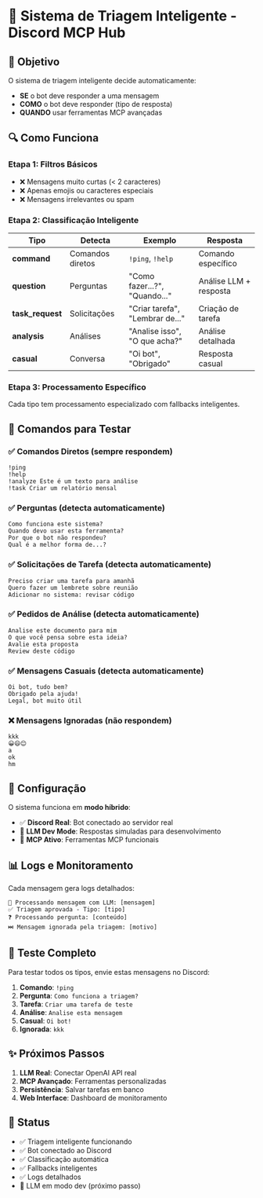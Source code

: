 # 🧠 Sistema de Triagem Inteligente - Discord MCP Hub

## 🎯 Objetivo

O sistema de triagem inteligente decide automaticamente:

- **SE** o bot deve responder a uma mensagem
- **COMO** o bot deve responder (tipo de resposta)
- **QUANDO** usar ferramentas MCP avançadas

## 🔍 Como Funciona

### Etapa 1: Filtros Básicos

- ❌ Mensagens muito curtas (< 2 caracteres)
- ❌ Apenas emojis ou caracteres especiais  
- ❌ Mensagens irrelevantes ou spam

### Etapa 2: Classificação Inteligente

| Tipo | Detecta | Exemplo | Resposta |
|------|---------|---------|----------|
| **command** | Comandos diretos | `!ping`, `!help` | Comando específico |
| **question** | Perguntas | "Como fazer...?", "Quando..." | Análise LLM + resposta |
| **task_request** | Solicitações | "Criar tarefa", "Lembrar de..." | Criação de tarefa |
| **analysis** | Análises | "Analise isso", "O que acha?" | Análise detalhada |
| **casual** | Conversa | "Oi bot", "Obrigado" | Resposta casual |

### Etapa 3: Processamento Específico

Cada tipo tem processamento especializado com fallbacks inteligentes.

## 🚀 Comandos para Testar

### ✅ Comandos Diretos (sempre respondem)

```plaintext
!ping
!help
!analyze Este é um texto para análise
!task Criar um relatório mensal
```

### ✅ Perguntas (detecta automaticamente)

```plaintext
Como funciona este sistema?
Quando devo usar esta ferramenta?
Por que o bot não respondeu?
Qual é a melhor forma de...?
```

### ✅ Solicitações de Tarefa (detecta automaticamente)

```plaintext
Preciso criar uma tarefa para amanhã
Quero fazer um lembrete sobre reunião
Adicionar no sistema: revisar código
```

### ✅ Pedidos de Análise (detecta automaticamente)

```plaintext
Analise este documento para mim
O que você pensa sobre esta ideia?
Avalie esta proposta
Review deste código
```

### ✅ Mensagens Casuais (detecta automaticamente)

```plaintext
Oi bot, tudo bem?
Obrigado pela ajuda!
Legal, bot muito útil
```

### ❌ Mensagens Ignoradas (não respondem)

```plaintext
kkk
😀😄😊
a
ok
hm
```

## 🔧 Configuração

O sistema funciona em **modo híbrido**:

- ✅ **Discord Real**: Bot conectado ao servidor real
- 🧠 **LLM Dev Mode**: Respostas simuladas para desenvolvimento
- 🔧 **MCP Ativo**: Ferramentas MCP funcionais

## 📊 Logs e Monitoramento

Cada mensagem gera logs detalhados:

```plaintext
🧠 Processando mensagem com LLM: [mensagem]
✅ Triagem aprovada - Tipo: [tipo]
❓ Processando pergunta: [conteúdo]
⏭️ Mensagem ignorada pela triagem: [motivo]
```

## 🎯 Teste Completo

Para testar todos os tipos, envie estas mensagens no Discord:

1. **Comando**: `!ping`
2. **Pergunta**: `Como funciona a triagem?`
3. **Tarefa**: `Criar uma tarefa de teste`
4. **Análise**: `Analise esta mensagem`
5. **Casual**: `Oi bot!`
6. **Ignorada**: `kkk`

## ✨ Próximos Passos

1. **LLM Real**: Conectar OpenAI API real
2. **MCP Avançado**: Ferramentas personalizadas
3. **Persistência**: Salvar tarefas em banco
4. **Web Interface**: Dashboard de monitoramento

## 🎉 Status

- ✅ Triagem inteligente funcionando
- ✅ Bot conectado ao Discord
- ✅ Classificação automática
- ✅ Fallbacks inteligentes
- ✅ Logs detalhados
- 🚧 LLM em modo dev (próximo passo)

